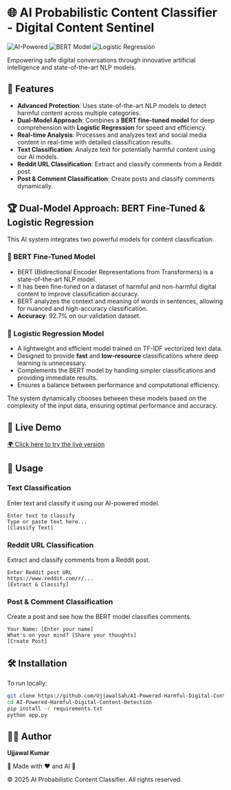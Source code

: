 # 🌐 AI Probabilistic Content Classifier - Digital Content Sentinel

![AI-Powered](https://img.shields.io/badge/AI-Powered-blue.svg) ![BERT Model](https://img.shields.io/badge/BERT-Fine--Tuned-green.svg) ![Logistic Regression](https://img.shields.io/badge/Logistic-Regression-orange.svg)

Empowering safe digital conversations through innovative artificial intelligence and state-of-the-art NLP models.

## 🚀 Features

- **Advanced Protection**: Uses state-of-the-art NLP models to detect harmful content across multiple categories.
- **Dual-Model Approach**: Combines a **BERT fine-tuned model** for deep comprehension with **Logistic Regression** for speed and efficiency.
- **Real-time Analysis**: Processes and analyzes text and social media content in real-time with detailed classification results.
- **Text Classification**: Analyze text for potentially harmful content using our AI models.
- **Reddit URL Classification**: Extract and classify comments from a Reddit post.
- **Post & Comment Classification**: Create posts and classify comments dynamically.

## 🏆 Dual-Model Approach: BERT Fine-Tuned & Logistic Regression

This AI system integrates two powerful models for content classification:

### 🔹 BERT Fine-Tuned Model
- BERT (Bidirectional Encoder Representations from Transformers) is a state-of-the-art NLP model.
- It has been fine-tuned on a dataset of harmful and non-harmful digital content to improve classification accuracy.
- BERT analyzes the context and meaning of words in sentences, allowing for nuanced and high-accuracy classification.
- **Accuracy**: 92.7% on our validation dataset.

### 🔸 Logistic Regression Model
- A lightweight and efficient model trained on TF-IDF vectorized text data.
- Designed to provide **fast** and **low-resource** classifications where deep learning is unnecessary.
- Complements the BERT model by handling simpler classifications and providing immediate results.
- Ensures a balance between performance and computational efficiency.

The system dynamically chooses between these models based on the complexity of the input data, ensuring optimal performance and accuracy.

## 🔗 Live Demo
[🌍 Click here to try the live version](https://digitalcontentdetection.vercel.app/)

## 📌 Usage
### Text Classification
Enter text and classify it using our AI-powered model.
```
Enter text to classify
Type or paste text here...
[Classify Text]
```

### Reddit URL Classification
Extract and classify comments from a Reddit post.
```
Enter Reddit post URL
https://www.reddit.com/r/...
[Extract & Classify]
```

### Post & Comment Classification
Create a post and see how the BERT model classifies comments.
```
Your Name: [Enter your name]
What's on your mind? [Share your thoughts]
[Create Post]
```

## 🛠️ Installation
To run locally:
```sh
git clone https://github.com/UjjawalSah/AI-Powered-Harmful-Digital-Content-Detection.git
cd AI-Powered-Harmful-Digital-Content-Detection
pip install -r requirements.txt
python app.py
```

## 👨‍💻 Author
**Ujjawal Kumar**

📌 Made with ❤️ and AI 🚀

© 2025 AI Probabilistic Content Classifier. All rights reserved.
